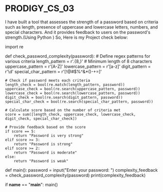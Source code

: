 # PRODIGY_CS_03
I have built a tool that assesses the strength of a password based on criteria such as length, presence of uppercase and lowercase letters, numbers, and special characters. And it provides feedback to users on the password's strength.(Using Python ) 
So, Here is my Project check below:

import re

def check_password_complexity(password):
    # Define regex patterns for various criteria
    length_pattern = r'.{8,}'  # Minimum length of 8 characters
    uppercase_pattern = r'[A-Z]'
    lowercase_pattern = r'[a-z]'
    digit_pattern = r'\d'
    special_char_pattern = r'[!@#$%^&*()-+=]'
    
    # Check if password meets each criteria
    length_check = bool(re.match(length_pattern, password))
    uppercase_check = bool(re.search(uppercase_pattern, password))
    lowercase_check = bool(re.search(lowercase_pattern, password))
    digit_check = bool(re.search(digit_pattern, password))
    special_char_check = bool(re.search(special_char_pattern, password))

    # Calculate score based on the number of criteria met
    score = sum([length_check, uppercase_check, lowercase_check, digit_check, special_char_check])

    # Provide feedback based on the score
    if score == 5:
        return "Password is very strong"
    elif score >= 3:
        return "Password is strong"
    elif score >= 2:
        return "Password is moderate"
    else:
        return "Password is weak"

def main():
    password = input("Enter your password: ")
    complexity_feedback = check_password_complexity(password)
    print(complexity_feedback)

if __name__ == "__main__":
    main()
